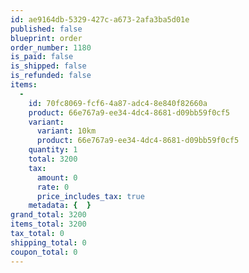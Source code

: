 ```yaml
---
id: ae9164db-5329-427c-a673-2afa3ba5d01e
published: false
blueprint: order
order_number: 1180
is_paid: false
is_shipped: false
is_refunded: false
items:
  -
    id: 70fc8069-fcf6-4a87-adc4-8e840f82660a
    product: 66e767a9-ee34-4dc4-8681-d09bb59f0cf5
    variant:
      variant: 10km
      product: 66e767a9-ee34-4dc4-8681-d09bb59f0cf5
    quantity: 1
    total: 3200
    tax:
      amount: 0
      rate: 0
      price_includes_tax: true
    metadata: {  }
grand_total: 3200
items_total: 3200
tax_total: 0
shipping_total: 0
coupon_total: 0
---
```

